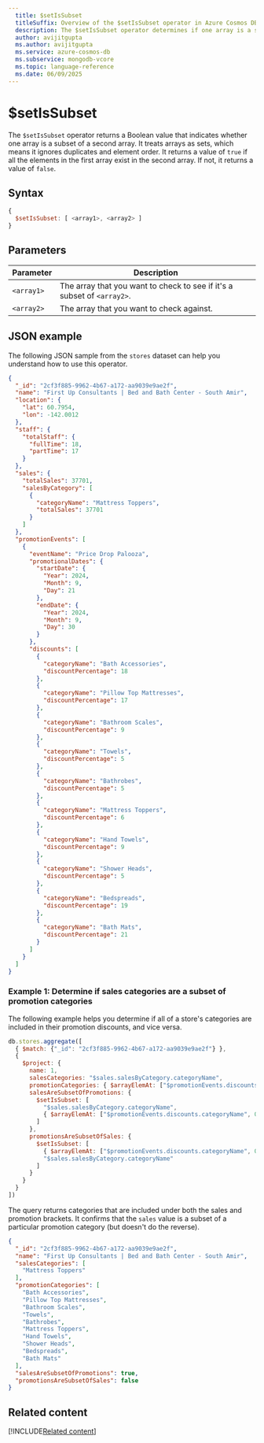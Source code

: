 ```yaml
---
  title: $setIsSubset
  titleSuffix: Overview of the $setIsSubset operator in Azure Cosmos DB for MongoDB (vCore)
  description: The $setIsSubset operator determines if one array is a subset of a second array.
  author: avijitgupta
  ms.author: avijitgupta
  ms.service: azure-cosmos-db
  ms.subservice: mongodb-vcore
  ms.topic: language-reference
  ms.date: 06/09/2025
---
```


# $setIsSubset

The `$setIsSubset` operator returns a Boolean value that indicates whether one array is a subset of a second array. It treats arrays as sets, which means it ignores duplicates and element order. It returns a value of `true` if all the elements in the first array exist in the second array. If not, it returns a value of `false`.

## Syntax

```javascript
{
  $setIsSubset: [ <array1>, <array2> ]
}
```

## Parameters

| Parameter | Description |
| --- | --- |
| `<array1>` | The array that you want to check to see if it's a subset of `<array2>`. |
| `<array2>` | The array that you want to check against. |

## JSON example

The following JSON sample from the `stores` dataset can help you understand how to use this operator.

```json
{
  "_id": "2cf3f885-9962-4b67-a172-aa9039e9ae2f",
  "name": "First Up Consultants | Bed and Bath Center - South Amir",
  "location": {
    "lat": 60.7954,
    "lon": -142.0012
  },
  "staff": {
    "totalStaff": {
      "fullTime": 18,
      "partTime": 17
    }
  },
  "sales": {
    "totalSales": 37701,
    "salesByCategory": [
      {
        "categoryName": "Mattress Toppers",
        "totalSales": 37701
      }
    ]
  },
  "promotionEvents": [
    {
      "eventName": "Price Drop Palooza",
      "promotionalDates": {
        "startDate": {
          "Year": 2024,
          "Month": 9,
          "Day": 21
        },
        "endDate": {
          "Year": 2024,
          "Month": 9,
          "Day": 30
        }
      },
      "discounts": [
        {
          "categoryName": "Bath Accessories",
          "discountPercentage": 18
        },
        {
          "categoryName": "Pillow Top Mattresses",
          "discountPercentage": 17
        },
        {
          "categoryName": "Bathroom Scales",
          "discountPercentage": 9
        },
        {
          "categoryName": "Towels",
          "discountPercentage": 5
        },
        {
          "categoryName": "Bathrobes",
          "discountPercentage": 5
        },
        {
          "categoryName": "Mattress Toppers",
          "discountPercentage": 6
        },
        {
          "categoryName": "Hand Towels",
          "discountPercentage": 9
        },
        {
          "categoryName": "Shower Heads",
          "discountPercentage": 5
        },
        {
          "categoryName": "Bedspreads",
          "discountPercentage": 19
        },
        {
          "categoryName": "Bath Mats",
          "discountPercentage": 21
        }
      ]
    }
  ]
}
```

### Example 1: Determine if sales categories are a subset of promotion categories

The following example helps you determine if all of a store's categories are included in their promotion discounts, and vice versa.

```javascript
db.stores.aggregate([
  { $match: {"_id": "2cf3f885-9962-4b67-a172-aa9039e9ae2f"} },
  {
    $project: {
      name: 1,
      salesCategories: "$sales.salesByCategory.categoryName",
      promotionCategories: { $arrayElemAt: ["$promotionEvents.discounts.categoryName", 0] },
      salesAreSubsetOfPromotions: {
        $setIsSubset: [
          "$sales.salesByCategory.categoryName",
          { $arrayElemAt: ["$promotionEvents.discounts.categoryName", 0] }
        ]
      },
      promotionsAreSubsetOfSales: {
        $setIsSubset: [
          { $arrayElemAt: ["$promotionEvents.discounts.categoryName", 0] },
          "$sales.salesByCategory.categoryName"
        ]
      }
    }
  }
])
```

The query returns categories that are included under both the sales and promotion brackets. It confirms that the `sales` value is a subset of a particular promotion category (but doesn't do the reverse).

```json
{
  "_id": "2cf3f885-9962-4b67-a172-aa9039e9ae2f",
  "name": "First Up Consultants | Bed and Bath Center - South Amir",
  "salesCategories": [
    "Mattress Toppers"
  ],
  "promotionCategories": [
    "Bath Accessories",
    "Pillow Top Mattresses",
    "Bathroom Scales",
    "Towels",
    "Bathrobes",
    "Mattress Toppers",
    "Hand Towels",
    "Shower Heads",
    "Bedspreads",
    "Bath Mats"
  ],
  "salesAreSubsetOfPromotions": true,
  "promotionsAreSubsetOfSales": false
}
```

## Related content

[!INCLUDE[Related content](../includes/related-content.md)]
